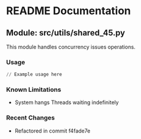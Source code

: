 # README Documentation

## Module: src/utils/shared_45.py

This module handles concurrency issues operations.

### Usage

```python
// Example usage here
```

### Known Limitations

- System hangs Threads waiting indefinitely

### Recent Changes

- Refactored in commit f4fade7e
